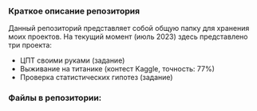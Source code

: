 ### Краткое описание репозитория

Данный репозиторий представляет собой общую папку для хранения моих проектов. На текущий момент (июль 2023) здесь представлено три проекта:
- ЦПТ своими руками (задание)
- Выживание на титанике (контест Kaggle, точность: 77%)
- Проверка статистических гипотез (задание)

### Файлы в репозитории:


